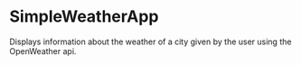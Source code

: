 # SimpleWeatherApp
Displays information about the weather of a city given by the user using the OpenWeather api.
